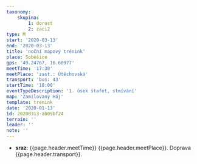 ```yaml
---
taxonomy:
    skupina:
        1: dorost
        2: zaci2
type: M
start: '2020-03-13'
end: '2020-03-13'
title: 'noční mapový trénink'
place: Soběšice
gps: '49.24767, 16.60977'
meetTime: '17:30'
meetPlace: 'zast.: Útěchovská'
transport: 'bus: 43'
startTime: '18:00'
eventTypeDescription: '1. úsek štafet, stmívání'
map: 'Zamilovaný Háj'
template: trenink
date: '2020-01-13'
id: 20200313-ab09bf24
terrain: ''
leader: ''
note: ''
---
```

* **sraz**: {{page.header.meetTime}} {{page.header.meetPlace}}. Doprava {{page.header.transport}}.
